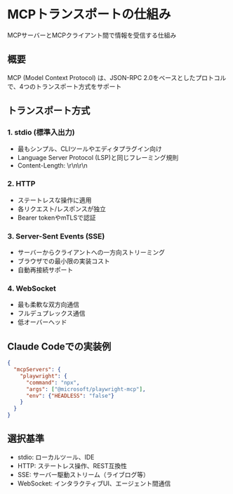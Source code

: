 # MCPトランスポートの仕組み

MCPサーバーとMCPクライアント間で情報を受信する仕組み

## 概要
MCP (Model Context Protocol) は、JSON-RPC 2.0をベースとしたプロトコルで、4つのトランスポート方式をサポート

## トランスポート方式

### 1. stdio (標準入出力)
- 最もシンプル、CLIツールやエディタプラグイン向け
- Language Server Protocol (LSP)と同じフレーミング規則
- Content-Length: <N>\r\n\r\n<N-byte UTF-8 JSON>

### 2. HTTP
- ステートレスな操作に適用
- 各リクエスト/レスポンスが独立
- Bearer tokenやmTLSで認証

### 3. Server-Sent Events (SSE)
- サーバーからクライアントへの一方向ストリーミング
- ブラウザでの最小限の実装コスト
- 自動再接続サポート

### 4. WebSocket
- 最も柔軟な双方向通信
- フルデュプレックス通信
- 低オーバーヘッド

## Claude Codeでの実装例
```json
{
  "mcpServers": {
    "playwright": {
      "command": "npx",
      "args": ["@microsoft/playwright-mcp"],
      "env": {"HEADLESS": "false"}
    }
  }
}
```

## 選択基準
- stdio: ローカルツール、IDE
- HTTP: ステートレス操作、REST互換性
- SSE: サーバー駆動ストリーム（ライブログ等）
- WebSocket: インタラクティブUI、エージェント間通信